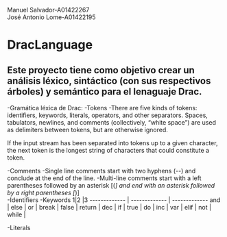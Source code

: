 Manuel Salvador-A01422267 </br>
José Antonio Lome-A01422195 </br>

# DracLanguage

## Este proyecto tiene como objetivo crear un análisis léxico, sintáctico (con sus respectivos árboles) y semántico para el lenaguaje Drac.

-Gramática léxica de Drac:
  -Tokens
    -There are five kinds of tokens: identifiers, keywords, literals, operators, and other separators. Spaces, tabulators, newlines, and        comments (collectively, “white space”) are used as delimiters between tokens, but are otherwise ignored.

If the input stream has been separated into tokens up to a given character, the next token is the longest string of characters that could constitute a token.

-Comments
  -Single line comments start with two hyphens (--) and conclude at the end of the line.
  -Multi-line comments start with a left parentheses followed by an asterisk [(*] and end with an asterisk followed by a right parentheses [*)]</br>
-Identifiers
-Keywords
1|2 |3
------------- | ------------- | -------------
and | else | or |
break | false | return |
dec | if | true |
do | inc | var |
elif | not | while |

-Literals
